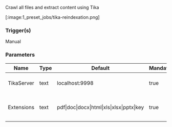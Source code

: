 
Crawl all files and extract content using Tika

[:image:1_preset_jobs/tika-reindexation.png]

### Trigger(s)
Manual


### Parameters
|Name|Type|Default|Mandatory|Description|
|----|----|-------|---------|-----------|
|TikaServer|text|localhost:9998|true|Address of the tika service.|
|Extensions|text|pdf&#124;doc&#124;docx&#124;html&#124;xls&#124;xlsx&#124;pptx&#124;key|true|Limit list of extensions to be analyzed|


